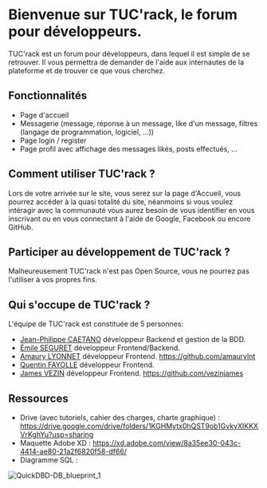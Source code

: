# Bienvenue sur TUC'rack, le forum pour développeurs.

TUC'rack est un forum pour développeurs, dans lequel il est simple de se retrouver. 
Il vous permettra de demander de l'aide aux internautes de la plateforme et de trouver ce que vous cherchez.

## Fonctionnalités
   - Page d'accueil
   - Messagerie (message, réponse à un message, like d'un message, filtres (langage de programmation, logiciel, ...))
   - Page login / register
   - Page profil avec affichage des messages likés, posts effectués, ...

## Comment utiliser TUC'rack ?

Lors de votre arrivée sur le site, vous serez sur la page d'Accueil, vous pourrez accéder à la quasi totalité du site, néanmoins si vous voulez intéragir avec la communauté vous aurez besoin de vous identifier en vous inscrivant ou en vous connectant à l'aide de Google, Facebook ou encore GitHub.

## Participer au développement de TUC'rack ?

Malheureusement TUC'rack n'est pas Open Source, vous ne pourrez pas l'utiliser à vos propres fins.

## Qui s'occupe de TUC'rack ?

L'équipe de TUC'rack est constituée de 5 personnes:

* [Jean-Philippe CAETANO](https://github.com/JeanPhilippeCaetano) développeur Backend et gestion de la BDD. 
* [Émile SEGURET](https://github.com/Spikesito) développeur Frontend/Backend. 
* [Amaury LYONNET](https://github.com/amaurylnt) développeur Frontend. https://github.com/amaurylnt
* [Quentin FAYOLLE](https://github.com/Gleadn) développeur Frontend. 
* [James VEZIN](https://github.com/vezinjames) développeur Frontend. https://github.com/vezinjames

## Ressources

* Drive (avec tutoriels, cahier des charges, charte graphique) : https://drive.google.com/drive/folders/1KGHMytx0hQST9ob1GvkyXIKKXVrKghYu?usp=sharing
* Maquette Adobe XD : https://xd.adobe.com/view/8a35ee30-043c-4414-ae80-21a2f6820f58-df66/
* Diagramme SQL :


 ![QuickDBD-DB_blueprint_1](https://user-images.githubusercontent.com/92150404/174759818-9ba44750-7b8a-40df-86f9-d27de433083d.png)
